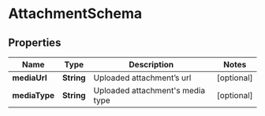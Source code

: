 

# AttachmentSchema

## Properties

Name | Type | Description | Notes
------------ | ------------- | ------------- | -------------
**mediaUrl** | **String** | Uploaded attachment’s url |  [optional]
**mediaType** | **String** | Uploaded attachment&#39;s media type |  [optional]




